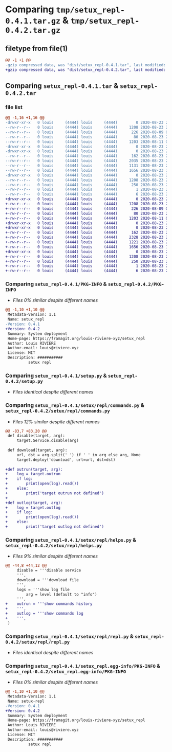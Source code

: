 # Comparing `tmp/setux_repl-0.4.1.tar.gz` & `tmp/setux_repl-0.4.2.tar.gz`

## filetype from file(1)

```diff
@@ -1 +1 @@
-gzip compressed data, was "dist/setux_repl-0.4.1.tar", last modified: Sun Aug 23 20:38:56 2020, max compression
+gzip compressed data, was "dist/setux_repl-0.4.2.tar", last modified: Sun Aug 23 20:54:32 2020, max compression
```

## Comparing `setux_repl-0.4.1.tar` & `setux_repl-0.4.2.tar`

### file list

```diff
@@ -1,16 +1,16 @@
-drwxr-xr-x   0 louis     (4444) louis     (4444)        0 2020-08-23 20:38:56.000000 setux_repl-0.4.1/
--rw-r--r--   0 louis     (4444) louis     (4444)     1208 2020-08-23 20:38:56.000000 setux_repl-0.4.1/PKG-INFO
--rw-r--r--   0 louis     (4444) louis     (4444)      226 2020-08-09 09:57:06.000000 setux_repl-0.4.1/README.rst
--rw-r--r--   0 louis     (4444) louis     (4444)       80 2020-08-23 20:38:56.000000 setux_repl-0.4.1/setup.cfg
--rw-r--r--   0 louis     (4444) louis     (4444)     1203 2020-08-11 07:40:59.000000 setux_repl-0.4.1/setup.py
-drwxr-xr-x   0 louis     (4444) louis     (4444)        0 2020-08-23 20:38:56.000000 setux_repl-0.4.1/setux/
-drwxr-xr-x   0 louis     (4444) louis     (4444)        0 2020-08-23 20:38:56.000000 setux_repl-0.4.1/setux/repl/
--rw-r--r--   0 louis     (4444) louis     (4444)      162 2020-08-23 20:38:33.000000 setux_repl-0.4.1/setux/repl/__init__.py
--rw-r--r--   0 louis     (4444) louis     (4444)     2035 2020-08-23 20:38:33.000000 setux_repl-0.4.1/setux/repl/commands.py
--rw-r--r--   0 louis     (4444) louis     (4444)     1131 2020-08-23 20:38:33.000000 setux_repl-0.4.1/setux/repl/helps.py
--rw-r--r--   0 louis     (4444) louis     (4444)     1656 2020-08-23 10:13:07.000000 setux_repl-0.4.1/setux/repl/repl.py
-drwxr-xr-x   0 louis     (4444) louis     (4444)        0 2020-08-23 20:38:56.000000 setux_repl-0.4.1/setux_repl.egg-info/
--rw-r--r--   0 louis     (4444) louis     (4444)     1208 2020-08-23 20:38:56.000000 setux_repl-0.4.1/setux_repl.egg-info/PKG-INFO
--rw-r--r--   0 louis     (4444) louis     (4444)      250 2020-08-23 20:38:56.000000 setux_repl-0.4.1/setux_repl.egg-info/SOURCES.txt
--rw-r--r--   0 louis     (4444) louis     (4444)        1 2020-08-23 20:38:56.000000 setux_repl-0.4.1/setux_repl.egg-info/dependency_links.txt
--rw-r--r--   0 louis     (4444) louis     (4444)        6 2020-08-23 20:38:56.000000 setux_repl-0.4.1/setux_repl.egg-info/top_level.txt
+drwxr-xr-x   0 louis     (4444) louis     (4444)        0 2020-08-23 20:54:32.000000 setux_repl-0.4.2/
+-rw-r--r--   0 louis     (4444) louis     (4444)     1208 2020-08-23 20:54:32.000000 setux_repl-0.4.2/PKG-INFO
+-rw-r--r--   0 louis     (4444) louis     (4444)      226 2020-08-09 09:57:06.000000 setux_repl-0.4.2/README.rst
+-rw-r--r--   0 louis     (4444) louis     (4444)       80 2020-08-23 20:54:32.000000 setux_repl-0.4.2/setup.cfg
+-rw-r--r--   0 louis     (4444) louis     (4444)     1203 2020-08-11 07:40:59.000000 setux_repl-0.4.2/setup.py
+drwxr-xr-x   0 louis     (4444) louis     (4444)        0 2020-08-23 20:54:32.000000 setux_repl-0.4.2/setux/
+drwxr-xr-x   0 louis     (4444) louis     (4444)        0 2020-08-23 20:54:32.000000 setux_repl-0.4.2/setux/repl/
+-rw-r--r--   0 louis     (4444) louis     (4444)      162 2020-08-23 20:41:11.000000 setux_repl-0.4.2/setux/repl/__init__.py
+-rw-r--r--   0 louis     (4444) louis     (4444)     2328 2020-08-23 20:40:38.000000 setux_repl-0.4.2/setux/repl/commands.py
+-rw-r--r--   0 louis     (4444) louis     (4444)     1221 2020-08-23 20:40:38.000000 setux_repl-0.4.2/setux/repl/helps.py
+-rw-r--r--   0 louis     (4444) louis     (4444)     1656 2020-08-23 10:13:07.000000 setux_repl-0.4.2/setux/repl/repl.py
+drwxr-xr-x   0 louis     (4444) louis     (4444)        0 2020-08-23 20:54:32.000000 setux_repl-0.4.2/setux_repl.egg-info/
+-rw-r--r--   0 louis     (4444) louis     (4444)     1208 2020-08-23 20:54:32.000000 setux_repl-0.4.2/setux_repl.egg-info/PKG-INFO
+-rw-r--r--   0 louis     (4444) louis     (4444)      250 2020-08-23 20:54:32.000000 setux_repl-0.4.2/setux_repl.egg-info/SOURCES.txt
+-rw-r--r--   0 louis     (4444) louis     (4444)        1 2020-08-23 20:54:32.000000 setux_repl-0.4.2/setux_repl.egg-info/dependency_links.txt
+-rw-r--r--   0 louis     (4444) louis     (4444)        6 2020-08-23 20:54:32.000000 setux_repl-0.4.2/setux_repl.egg-info/top_level.txt
```

### Comparing `setux_repl-0.4.1/PKG-INFO` & `setux_repl-0.4.2/PKG-INFO`

 * *Files 0% similar despite different names*

```diff
@@ -1,10 +1,10 @@
 Metadata-Version: 1.1
 Name: setux_repl
-Version: 0.4.1
+Version: 0.4.2
 Summary: System deployment
 Home-page: https://framagit.org/louis-riviere-xyz/setux_repl
 Author: Louis RIVIERE
 Author-email: louis@riviere.xyz
 License: MIT
 Description: ###########
          setux repl
```

### Comparing `setux_repl-0.4.1/setup.py` & `setux_repl-0.4.2/setup.py`

 * *Files identical despite different names*

### Comparing `setux_repl-0.4.1/setux/repl/commands.py` & `setux_repl-0.4.2/setux/repl/commands.py`

 * *Files 12% similar despite different names*

```diff
@@ -83,7 +83,20 @@
 def disable(target, arg):
     target.Service.disable(arg)
 
 def download(target, arg):
     url, dst = arg.split(' ') if ' ' in arg else arg, None
     target.deploy('download', url=url, dst=dst)
 
+def outrun(target, arg):
+    log = target.outrun
+    if log:
+        print(open(log).read())
+    else:
+        print('target outrun not defined')
+
+def outlog(target, arg):
+    log = target.outlog
+    if log:
+        print(open(log).read())
+    else:
+        print('target outlog not defined')
```

### Comparing `setux_repl-0.4.1/setux/repl/helps.py` & `setux_repl-0.4.2/setux/repl/helps.py`

 * *Files 9% similar despite different names*

```diff
@@ -44,8 +44,12 @@
     disable = '''disable service
     ''',
     download = '''download file
     ''',
     logs = '''show log file
         arg = level (default to "info")
     ''',
+    outrun = '''show commands history
+    ''',
+    outlog = '''show commands log
+    ''',
 )
```

### Comparing `setux_repl-0.4.1/setux/repl/repl.py` & `setux_repl-0.4.2/setux/repl/repl.py`

 * *Files identical despite different names*

### Comparing `setux_repl-0.4.1/setux_repl.egg-info/PKG-INFO` & `setux_repl-0.4.2/setux_repl.egg-info/PKG-INFO`

 * *Files 0% similar despite different names*

```diff
@@ -1,10 +1,10 @@
 Metadata-Version: 1.1
 Name: setux-repl
-Version: 0.4.1
+Version: 0.4.2
 Summary: System deployment
 Home-page: https://framagit.org/louis-riviere-xyz/setux_repl
 Author: Louis RIVIERE
 Author-email: louis@riviere.xyz
 License: MIT
 Description: ###########
          setux repl
```

